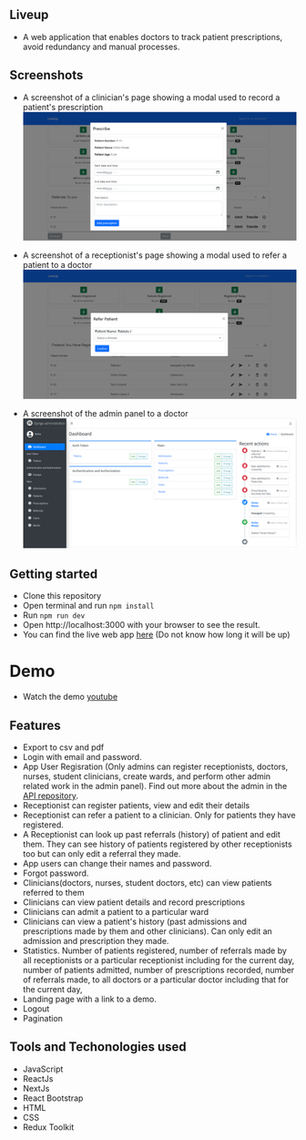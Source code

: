 ## Liveup
- A web application that enables doctors to track patient prescriptions, avoid redundancy and manual processes.

## Screenshots
- A screenshot of a clinician's page showing a modal used to record a patient's prescription
![Clinician page](/public/images/prescribe_screenshot.PNG?raw=true "Clinician page")

- A screenshot of a receptionist's page showing a modal used to refer a patient
to a doctor
![Receptionist page](/public/images/refer_screenshot.PNG?raw=true "Receptionist page")

- A screenshot of the admin panel
to a doctor
![dmin Panel](/public/images/admin_screenshot.PNG?raw=true "Admin Panel")

## Getting started
- Clone this repository
- Open terminal and run `npm install`
- Run `npm run dev`
- Open http://localhost:3000 with your browser to see the result.
- You can find the live web app [here](https://liveup-web.vercel.app/) (Do not know how long it will be up)

# Demo
- Watch the demo [youtube](https://youtu.be/FrIVVXfFy-M")

## Features
- Export to csv and pdf
- Login with email and password.
- App User Regisration (Only admins can register receptionists, doctors, nurses, student clinicians, create wards, and perform other admin related work in the admin panel).
Find out more about the admin in the [API repository](https://github.com/KNehe/liveup_api).
- Receptionist can register patients, view and edit their details
- Receptionist can refer a patient to a clinician. Only for patients
they have registered.
- A Receptionist can look up past referrals (history) of patient and edit them.
They can see history of patients registered by other receptionists too but can
only edit a referral they made.
- App users can change their names and password.
- Forgot password.
- Clinicians(doctors, nurses, student doctors, etc) can view patients referred to them
- Clinicians can view patient details and record prescriptions
- Clinicians can admit a patient to a particular ward
- Clinicians can view a patient's history (past admissions and prescriptions made by them and other clinicians). Can only edit an admission and prescription they made.
- Statistics. Number of patients registered,
number of referrals made by all receptionists or a particular receptionist including for the current day, number of patients admitted, number of prescriptions recorded, 
number of referrals made, to all doctors or a particular doctor including that for the current day,
- Landing page with a link to a demo.
- Logout
- Pagination


## Tools and Techonologies used
- JavaScript
- ReactJs
- NextJs
- React Bootstrap
- HTML
- CSS
- Redux Toolkit
